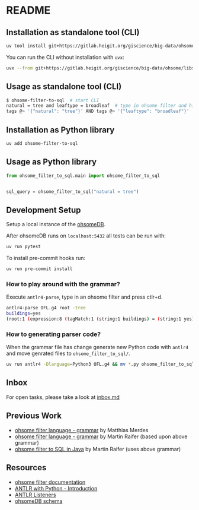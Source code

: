 # README

## Installation as standalone tool (CLI)

```sh
uv tool install git+https://gitlab.heigit.org/giscience/big-data/ohsome/libs/ohsome-filter-to-sql
```

You can run the CLI without installation with `uvx`:
```sh
uvx --from git+https://gitlab.heigit.org/giscience/big-data/ohsome/libs/ohsome-filter-to-sql ohsome-filter-to-sql
```

## Usage as standalone tool (CLI)

```sh
$ ohsome-filter-to-sql  # start CLI
natural = tree and leaftype = broadleaf  # type in ohsome filter and hit enter
tags @> '{"natural": "tree"}' AND tags @> '{"leaftype": "broadleaf"}'  # result
```

## Installation as Python library

```sh
uv add ohsome-filter-to-sql
```

## Usage as Python library

```python
from ohsome_filter_to_sql.main import ohsome_filter_to_sql


sql_query = ohsome_filter_to_sql("natural = tree")
```


## Development Setup

Setup a local instance of the [ohsomeDB](https://gitlab.heigit.org/giscience/big-data/ohsome/ohsomedb/ohsomedb/-/tree/main/local_setup).

After ohsomeDB runs on `localhost:5432` all tests can be run with:
```sh
uv run pytest
```

To install pre-commit hooks run:
```sh
uv run pre-commit install
```

### How to play around with the grammar?

Execute `antlr4-parse`, type in an ohsome filter and press ctlr+d.

```sh
antlr4-parse OFL.g4 root -tree
buildings=yes
(root:1 (expression:8 (tagMatch:1 (string:1 buildings) = (string:1 yes))) <EOF>)
```

### How to generating parser code?

When the grammar file has change generate new Python code with `antlr4` and move genrated files to `ohsome_filter_to_sql/`.

```sh
uv run antlr4 -Dlanguage=Python3 OFL.g4 && mv *.py ohsome_filter_to_sql/
```

## Inbox

For open tasks, please take a look at [inbox.md](inbox.md)

## Previous Work

- [ohsome filter language - grammar](https://gitlab.heigit.org/giscience/big-data/ohsome/ohsome-now/ohsome-now-app/-/blob/main/backend/src/main/antlr/org/heigit/ohsome/filter/OFL.g4) by Matthias Merdes
- [ohsome filter language - grammar](https://gitlab.heigit.org/-/snippets/62) by Martin Raifer (based upon above grammar)
- [ohsome filter to SQL in Java](https://gitlab.heigit.org/martin/ohsome-filter-language-example/-/blob/main/src/main/java/org/heigit/ohsome/OhsomeFilterToSql.java?ref_type=heads) by Martin Raifer (uses above grammar)

## Resources

- [ohsome filter documentation](https://docs.ohsome.org/ohsome-api/v1/filter.html)
- [ANTLR with Python - Introduction](https://yetanotherprogrammingblog.medium.com/antlr-with-python-974c756bdb1b)
- [ANTLR Listeners](https://github.com/antlr/antlr4/blob/master/doc/listeners.md)
- [ohsomeDB schema](https://gitlab.heigit.org/giscience/big-data/ohsome/ohsomedb/ohsomedb/-/blob/main/create-schema.sql)
